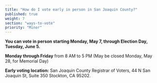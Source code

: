 ```yaml
---
title: "How do I vote early in person in San Joaquin County?"
published: true
weight: 7
section: "ways-to-vote"
priority: "Minor"
---
```


**You can vote in person starting Monday, May 7, through Election Day, Tuesday, June 5.**  

**Monday through Friday** from 8 AM to 5 PM (May be closed Monday, May 28, for Memorial Day) 

**Early voting location:** San Joaquin County Registrar of Voters, 44 N San Joaquin St, Suite 350 Stockton, CA 95202.  
